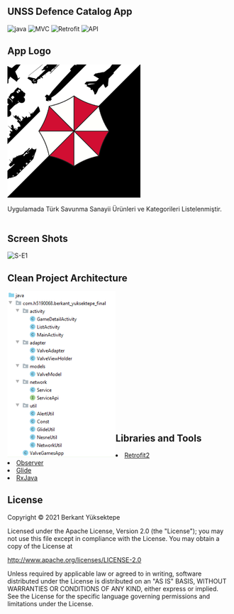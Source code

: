 
## UNSS Defence Catalog App
![java](https://img.shields.io/badge/Java-1.8.xxx-brightgreen.svg)
![MVC](https://img.shields.io/badge/Clean--Code-MVC-brightgreen.svg)
![Retrofit](https://img.shields.io/badge/Retrofit-2.xx-orange.svg)
<a><img src="https://img.shields.io/badge/API-21%2B-brightgreen.svg?style=flat" alt="API" /></a>

## App Logo
<p><img width="300px" src="https://raw.githubusercontent.com/Berkantyuks/UNSSDefenceCatalogApp/master/assets/UNSS-svg-ln.png"/></p>
Uygulamada Türk Savunma Sanayii Ürünleri ve Kategorileri Listelenmiştir.
<br><br>



## Screen Shots
<p>
  <img height= "411"  src="https://github.com/Berkantyuks/UNSSDefenceCatalogApp/blob/master/ScreenVideo/androgif.gif?raw=true" alt="S-E1" />

</p>


## Clean Project Architecture
<p><img align="left" width="244px"; src="https://raw.githubusercontent.com/Berkantyuks/Valve_Games_App/master/assets/mimari.png"/></p>
<br/><br/><br/><br/><br/><br/><br/><br/><br/><br/><br/><br/><br/><br/><br/><br/><br/>

## Libraries and Tools 
<li><a href="https://square.github.io/retrofit/">Retrofit2</a></li>
<li><a href="https://developer.android.com/reference/android/arch/lifecycle/Observer">Observer</a></li> 
<li><a href="https://bumptech.github.io/glide/doc/download-setup.html">Glide</a></li>
<li><a href="https://github.com/ReactiveX/RxJava">RxJava</a></li> 


## License
Copyright © 2021 Berkant Yüksektepe

Licensed under the Apache License, Version 2.0 (the "License");
you may not use this file except in compliance with the License.
You may obtain a copy of the License at

   http://www.apache.org/licenses/LICENSE-2.0

Unless required by applicable law or agreed to in writing, software
distributed under the License is distributed on an "AS IS" BASIS,
WITHOUT WARRANTIES OR CONDITIONS OF ANY KIND, either express or implied.
See the License for the specific language governing permissions and
limitations under the License.

